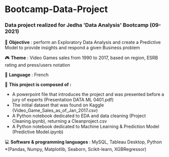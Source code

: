 # Bootcamp-Data-Project
### Data project realized for Jedha 'Data Analysis' Bootcamp (09-2021)

:dart: **Objective** : perform an Exploratory Data Analysis and create a Predictive Model to provide insights and respond a given Business problem

:video_game: **Theme** : Video Games sales from 1990 to 2017, based on region, ESRB rating and press/users notation

:speech_balloon: **Language** : French

:open_file_folder: **This project is composed of :**
  - A powerpoint file that introduces the project and was presented before a jury of experts (Presentation DATA ML 0401.pdf)
  - The initial dataset that was found on Kaggle (Video_Game_Sales_as_of_Jan_2017.csv)
  - A Python notebook dedicated to EDA and data cleaning (Project Cleaning.ipynb), returning a Cleanproject.csv
  - A Python notebook dedicated to Machine Learning & Prediction Model (Predictive Model.ipynb)

:computer: **Software & programming languages** : MySQL, Tableau Desktop, Python *(Pandas, Numpy, Matplotlib, Seaborn, Scikit-learn, XGBRegressor)
